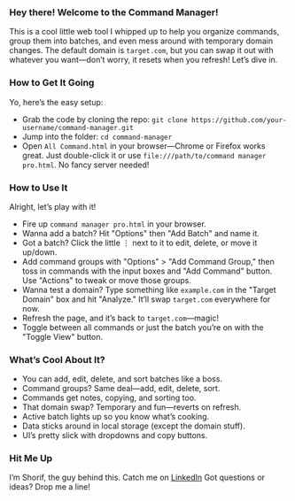 ### Hey there! Welcome to the Command Manager! 

This is a cool little web tool I whipped up to help you organize commands, group them into batches, and even mess around with temporary domain changes. The default domain is `target.com`, but you can swap it out with whatever you want—don’t worry, it resets when you refresh! Let’s dive in.


### How to Get It Going

Yo, here’s the easy setup:

- Grab the code by cloning the repo: `git clone https://github.com/your-username/command-manager.git`
- Jump into the folder: `cd command-manager`
- Open `All Command.html` in your browser—Chrome or Firefox works great. Just double-click it or use `file:///path/to/command manager pro.html`. No fancy server needed!

### How to Use It

Alright, let’s play with it!

- Fire up `command manager pro.html` in your browser.
- Wanna add a batch? Hit "Options" then "Add Batch" and name it.
- Got a batch? Click the little ⋮ next to it to edit, delete, or move it up/down.
- Add command groups with "Options" > "Add Command Group," then toss in commands with the input boxes and "Add Command" button. Use "Actions" to tweak or move those groups.
- Wanna test a domain? Type something like `example.com` in the "Target Domain" box and hit "Analyze." It’ll swap `target.com` everywhere for now.
- Refresh the page, and it’s back to `target.com`—magic!
- Toggle between all commands or just the batch you’re on with the "Toggle View" button.

### What’s Cool About It?

- You can add, edit, delete, and sort batches like a boss.
- Command groups? Same deal—add, edit, delete, sort.
- Commands get notes, copying, and sorting too.
- That domain swap? Temporary and fun—reverts on refresh.
- Active batch lights up so you know what’s cooking.
- Data sticks around in local storage (except the domain stuff).
- UI’s pretty slick with dropdowns and copy buttons.


### Hit Me Up

I’m Shorif, the guy behind this. Catch me on [LinkedIn](https://www.linkedin.com/in/siuxsa/) Got questions or ideas? Drop me a line!
